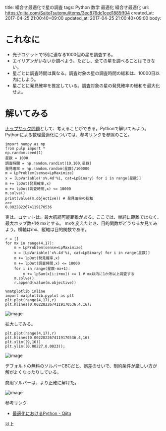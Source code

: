 title: 組合せ最適化で星の調査
tags: Python 数学 最適化 組合せ最適化
url: https://qiita.com/SaitoTsutomu/items/3ec876dc1ced1885ff04
created_at: 2017-04-25 21:00:40+09:00
updated_at: 2017-04-25 21:00:40+09:00
body:

# これなに
- 光子ロケットで1列に連なる1000個の星を調査する。
- エイリアンがいないか調べよう。ただし、全ての星を調べることはできない。
- 星ごとに調査時間は異なる。調査対象の星の調査時間の総和は、10000日以内にしよう。
- 星ごとに発見確率を推定している。調査対象の星の発見確率の総和を最大化せよ。

# 解いてみる
[ナップサック問題](http://qiita.com/SaitoTsutomu/items/d3c07494e7ba992bf19d)として、考えることができる。Pythonで解いてみよう。
Pythonによる数理最適化については、参考リンクを参照のこと。

```py3:python3
import numpy as np
from pulp import *
np.random.seed(1)
星数 = 1000
調査時間 = np.random.randint(10,100,星数)
発見確率 = np.random.random(星数)/100000
m = LpProblem(sense=LpMaximize)
x = [LpVariable('x%.4d'%i, cat=LpBinary) for i in range(星数)]
m += lpDot(発見確率,x)
m += lpDot(調査時間,x) <= 10000
m.solve()
print(value(m.objective)) # 発見確率の総和
>>>
0.0022822674119170536
```

実は、ロケットは、最大航続可能距離がある。ここでは、単純に距離ではなく、最大ホップ数+1をmxとする。
mxを変えたとき、目的関数がどうなるか見てみよう。横軸はmx、縦軸は目的関数である。

```py3:python3
r = []
for mx in range(4,17):
    m = LpProblem(sense=LpMaximize)
    x = [LpVariable('x%.4d'%i, cat=LpBinary) for i in range(星数)]
    m += lpDot(発見確率,x)
    m += lpDot(調査時間,x) <= 10000
    for i in range(星数-mx+1):
        m += lpSum(x[i:i+mx]) >= 1 # mx以内に1か所以上調査する
    m.solve()
    r.append(value(m.objective))

%matplotlib inline
import matplotlib.pyplot as plt
plt.plot(range(4,17),r)
plt.hlines(0.0022822674119170536,4,16);
```

![image](https://qiita-image-store.s3.amazonaws.com/0/13955/0e33f07c-692f-3e94-9f91-0f2e592df774.png)


拡大してみる。

```py3:python3
plt.plot(range(4,17),r)
plt.hlines(0.0022822674119170536,4,16)
plt.xlim((9,16))
plt.ylim((0.00227,0.0023));
```

![image](https://qiita-image-store.s3.amazonaws.com/0/13955/4b0ced6f-80b0-71fa-523d-572a509a8477.png)

デフォルトの無料のソルバーCBCだと、誤差のせいで、制約条件が厳しい方が解がよくなったりしている。

商用ソルバーは、より正確に解けた。

![image](https://qiita-image-store.s3.amazonaws.com/0/13955/32b1f28a-2e5f-950d-bde6-e9ca02bb21e2.png)


参考リンク
- [最適化におけるPython - Qiita](http://qiita.com/SaitoTsutomu/items/070ca9cb37c6b2b492f0)

以上

